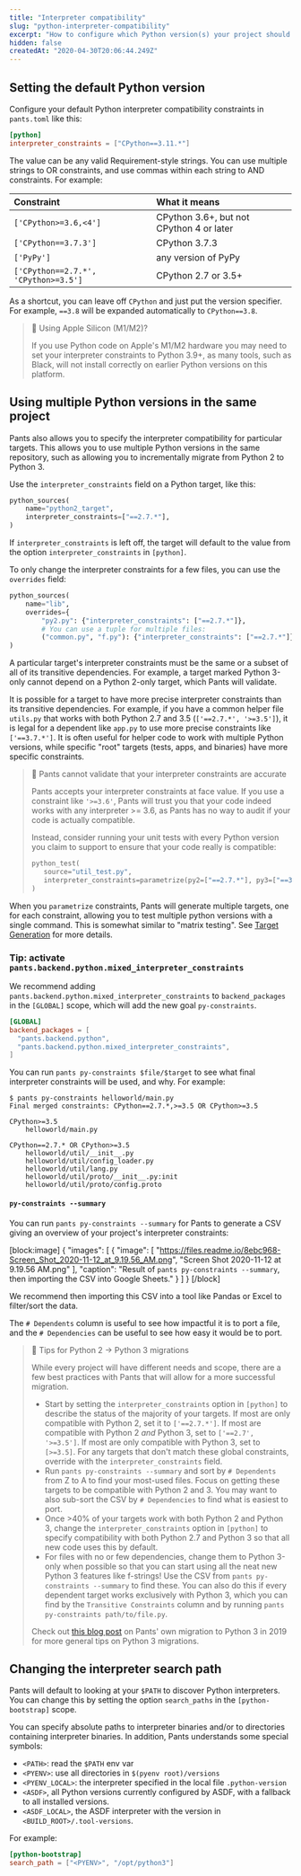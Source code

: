 ```yaml
---
title: "Interpreter compatibility"
slug: "python-interpreter-compatibility"
excerpt: "How to configure which Python version(s) your project should use."
hidden: false
createdAt: "2020-04-30T20:06:44.249Z"
---
```

Setting the default Python version
----------------------------------

Configure your default Python interpreter compatibility constraints in `pants.toml` like this:

```toml pants.toml
[python]
interpreter_constraints = ["CPython==3.11.*"]
```

The value can be any valid Requirement-style strings. You can use multiple strings to OR constraints, and use commas within each string to AND constraints. For example:

| Constraint                           | What it means                            |
| :----------------------------------- | :--------------------------------------- |
| `['CPython>=3.6,<4']`                | CPython 3.6+, but not CPython 4 or later |
| `['CPython==3.7.3']`                 | CPython 3.7.3                            |
| `['PyPy']`                           | any version of PyPy                      |
| `['CPython==2.7.*', 'CPython>=3.5']` | CPython 2.7 or 3.5+                      |

As a shortcut, you can leave off `CPython` and just put the version specifier. For example, `==3.8` will be expanded automatically to `CPython==3.8`.

> 📘 Using Apple Silicon (M1/M2)?
>
> If you use Python code on Apple's M1/M2 hardware you may need to set your interpreter constraints to Python 3.9+, as many tools, such as Black, will not install correctly on earlier Python versions on this platform.

Using multiple Python versions in the same project
--------------------------------------------------

Pants also allows you to specify the interpreter compatibility for particular targets. This allows you to use multiple Python versions in the same repository, such as allowing you to incrementally migrate from Python 2 to Python 3.

Use the `interpreter_constraints` field on a Python target, like this:

```python BUILD
python_sources(
    name="python2_target",
    interpreter_constraints=["==2.7.*"],
)
```

If `interpreter_constraints` is left off, the target will default to the value from the option `interpreter_constraints` in `[python]`.

To only change the interpreter constraints for a few files, you can use the `overrides` field:

```python BUILD
python_sources(
    name="lib",
    overrides={
        "py2.py": {"interpreter_constraints": ["==2.7.*"]},
        # You can use a tuple for multiple files:
        ("common.py", "f.py"): {"interpreter_constraints": ["==2.7.*"]},
)
```

A particular target's interpreter constraints must be the same or a subset of all of its
transitive dependencies. For example, a target marked Python 3-only cannot depend on a
Python 2-only target, which Pants will validate.

It is possible for a target to have more precise interpreter constraints than its transitive
dependencies. For example, if you have a common helper file `utils.py` that works with both
Python 2.7 and 3.5 (`['==2.7.*', '>=3.5']`), it is legal for a dependent like `app.py` to use more
precise constraints like `['==3.7.*']`. It is often useful for helper code to work with multiple
Python versions, while specific "root" targets (tests, apps, and binaries) have more specific
constraints.

> 🚧 Pants cannot validate that your interpreter constraints are accurate
> 
> Pants accepts your interpreter constraints at face value. If you use a constraint like `'>=3.6'`, Pants will trust you that your code indeed works with any interpreter >= 3.6, as Pants has no way to audit if your code is actually compatible.
> 
> Instead, consider running your unit tests with every Python version you claim to support to ensure that your code really is compatible:
> 
> ```python
> python_test(
>    source="util_test.py",
>    interpreter_constraints=parametrize(py2=["==2.7.*"], py3=["==3.6.*"]),
> )
> ```

When you `parametrize` constraints, Pants will generate multiple targets, one for each constraint, allowing you to test multiple python versions with a single command. This is somewhat similar to "matrix testing". See [Target Generation](doc:targets#parametrizing-targets) for more details.

### Tip: activate `pants.backend.python.mixed_interpreter_constraints`

We recommend adding `pants.backend.python.mixed_interpreter_constraints` to `backend_packages` in the `[GLOBAL]` scope, which will add the new goal `py-constraints`.

```toml pants.toml
[GLOBAL]
backend_packages = [
  "pants.backend.python",
  "pants.backend.python.mixed_interpreter_constraints",
]
```

You can run `pants py-constraints $file/$target` to see what final interpreter constraints will be used, and why. For example:

```
$ pants py-constraints helloworld/main.py
Final merged constraints: CPython==2.7.*,>=3.5 OR CPython>=3.5

CPython>=3.5
    helloworld/main.py

CPython==2.7.* OR CPython>=3.5
    helloworld/util/__init__.py
    helloworld/util/config_loader.py
    helloworld/util/lang.py
    helloworld/util/proto/__init__.py:init
    helloworld/util/proto/config.proto
```

#### `py-constraints --summary`

You can run `pants py-constraints --summary` for Pants to generate a CSV giving an overview of your project's interpreter constraints:

[block:image]
{
  "images": [
    {
      "image": [
        "https://files.readme.io/8ebc968-Screen_Shot_2020-11-12_at_9.19.56_AM.png",
        "Screen Shot 2020-11-12 at 9.19.56 AM.png"
      ],
      "caption": "Result of `pants py-constraints --summary`, then importing the CSV into Google Sheets."
    }
  ]
}
[/block]

We recommend then importing this CSV into a tool like Pandas or Excel to filter/sort the data.

The `# Dependents` column is useful to see how impactful it is to port a file, and the `# Dependencies` can be useful to see how easy it would be to port.

> 📘 Tips for Python 2 -> Python 3 migrations
> 
> While every project will have different needs and scope, there are a few best practices with Pants that will allow for a more successful migration.
> 
> - Start by setting the `interpreter_constraints` option in `[python]` to describe the status of the majority of your targets. If most are only compatible with Python 2, set it to `['==2.7.*']`. If most are compatible with Python 2 _and_ Python 3, set to `['==2.7', '>=3.5']`. If most are only compatible with Python 3, set to `[>=3.5]`. For any targets that don't match these global constraints, override with the `interpreter_constraints` field.
> - Run `pants py-constraints --summary` and sort by `# Dependents` from Z to A to find your most-used files. Focus on getting these targets to be compatible with Python 2 and 3. You may want to also sub-sort the CSV by `# Dependencies` to find what is easiest to port.
> - Once >40% of your targets work with both Python 2 and Python 3, change the `interpreter_constraints` option in `[python]` to specify compatibility with both Python 2.7 and Python 3 so that all new code uses this by default.
> - For files with no or few dependencies, change them to Python 3-only when possible so that you can start using all the neat new Python 3 features like f-strings! Use the CSV from `pants py-constraints --summary` to find these. You can also do this if every dependent target works exclusively with Python 3, which you can find by the `Transitive Constraints` column and by running `pants py-constraints path/to/file.py`.
> 
> Check out [this blog post](https://enterprise.foursquare.com/intersections/article/how-our-intern-led-pants-migration-to-python-3/) on Pants' own migration to Python 3 in 2019 for more general tips on Python 3 migrations.

Changing the interpreter search path
------------------------------------

Pants will default to looking at your `$PATH` to discover Python interpreters. You can change this by setting the option `search_paths` in the `[python-bootstrap]` scope.

You can specify absolute paths to interpreter binaries and/or to directories containing interpreter binaries. In addition, Pants understands some special symbols:

- `<PATH>`: read the `$PATH` env var
- `<PYENV>`: use all directories in `$(pyenv root)/versions`
- `<PYENV_LOCAL>`: the interpreter specified in the local file `.python-version`
- `<ASDF>`, all Python versions currently configured by ASDF, with a fallback to all installed versions.
- `<ASDF_LOCAL>`, the ASDF interpreter with the version in `<BUILD_ROOT>/.tool-versions`.

For example:

```toml pants.toml
[python-bootstrap]
search_path = ["<PYENV>", "/opt/python3"]
```
